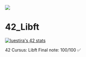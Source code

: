 <img src="https://raw.githubusercontent.com/ayogun/42-project-badges/refs/heads/main/covers/cover-libft.png" />

# 42_Libft

<a href="https://github.com/oakoudad/badge42"><img src="https://badge.mediaplus.ma/colorfulwaves/luestira?1337Badge=off&UM6P=off" alt="luestira's 42 stats" /></a>



42 Cursus: Libft
Final note: 100/100 ✅
